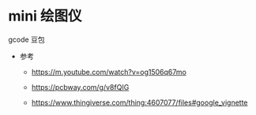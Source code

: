 # mini 绘图仪

gcode 豆包

- 参考

    - https://m.youtube.com/watch?v=og1506q67mo

    - https://pcbway.com/g/v8fQIG

    - https://www.thingiverse.com/thing:4607077/files#google_vignette